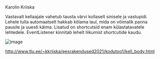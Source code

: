 Karolin Kriiska

Vastavalt kellaajale vahetub tausta värvi kollaselt sinisele ja vastupidi.
Lehele tulla automaatselt hakkab kõlama laul, mida on võimalik panna pausile ja uuesti käima.
Lisatud on shortcutsid enam külastatavatele lehtedele. 
EventListener kinnitab lehelt liikumist shortcutide kaudu.

![image](https://user-images.githubusercontent.com/22071408/110950210-3bdca080-834c-11eb-8cad-7cad630b0b4d.png)

http://www.tlu.ee/~kkriiska/eesrakendused2021/kodutoo1/kell_body.html
